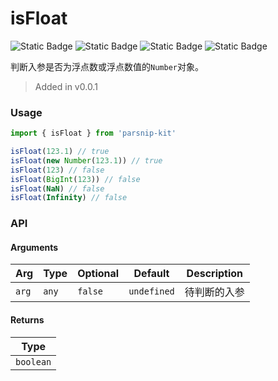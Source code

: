 # isFloat
![Static Badge](https://img.shields.io/badge/Statement%20Coverage-100.00%-brightgreen) ![Static Badge](https://img.shields.io/badge/Branch%20Coverage-100.00%-brightgreen) ![Static Badge](https://img.shields.io/badge/Function%20Coverage-100.00%-brightgreen) ![Static Badge](https://img.shields.io/badge/Line%20Coverage-100.00%-brightgreen)
      
判断入参是否为浮点数或浮点数值的`Number`对象。

> Added in v0.0.1



### Usage

```ts
import { isFloat } from 'parsnip-kit'

isFloat(123.1) // true
isFloat(new Number(123.1)) // true
isFloat(123) // false
isFloat(BigInt(123)) // false
isFloat(NaN) // false
isFloat(Infinity) // false
```


### API

#### Arguments

| Arg | Type | Optional | Default | Description |
| --- | --- | --- | --- | --- |
| `arg` | `any` | `false` | `undefined` | 待判断的入参  |

#### Returns

| Type |
| ---  |
| `boolean`  |